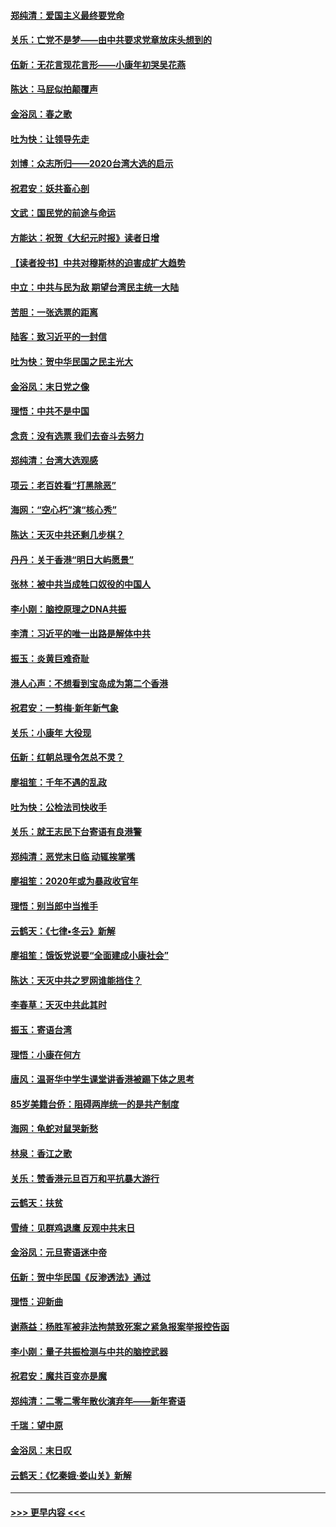 #### [郑纯清：爱国主义最终要党命](../pages/nsc993/n11802197.md?t=01190033) 
#### [关乐：亡党不是梦——由中共要求党章放床头想到的](../pages/nsc993/n11802156.md?t=01190033) 
#### [伍新：无花言现花言形——小康年初哭吴花燕](../pages/nsc993/n11800044.md?t=01190033) 
#### [陈达：马屁似拍颠覆声](../pages/nsc993/n11800010.md?t=01190033) 
#### [金浴凤：春之歌](../pages/nsc993/n11797687.md?t=01190033) 
#### [吐为快：让领导先走](../pages/nsc993/n11797512.md?t=01190033) 
#### [刘博：众志所归——2020台湾大选的启示](../pages/nsc993/n11796878.md?t=01190033) 
#### [祝君安：妖共畜心剖](../pages/nsc993/n11794273.md?t=01190033) 
#### [文武：国民党的前途与命运](../pages/nsc993/n11794198.md?t=01190033) 
#### [方能达：祝贺《大纪元时报》读者日增](../pages/nsc993/n11793807.md?t=01190033) 
#### [【读者投书】中共对穆斯林的迫害成扩大趋势](../pages/nsc993/n11791371.md?t=01190033) 
#### [中立：中共与民为敌 期望台湾民主统一大陆](../pages/nsc993/n11790392.md?t=01190033) 
#### [苦胆：一张选票的距离](../pages/nsc993/n11788914.md?t=01190033) 
#### [陆客：致习近平的一封信](../pages/nsc993/n11788867.md?t=01190033) 
#### [吐为快：贺中华民国之民主光大](../pages/nsc993/n11788618.md?t=01190033) 
#### [金浴凤：末日党之像](../pages/nsc993/n11787475.md?t=01190033) 
#### [理悟：中共不是中国](../pages/nsc993/n11787463.md?t=01190033) 
#### [念贲：没有选票  我们去奋斗去努力](../pages/nsc993/n11787398.md?t=01190033) 
#### [郑纯清：台湾大选观感](../pages/nsc993/n11786210.md?t=01190033) 
#### [项云：老百姓看“打黑除恶”](../pages/nsc993/n11785398.md?t=01190033) 
#### [海网：“空心朽”演“核心秀”](../pages/nsc993/n11783874.md?t=01190033) 
#### [陈达：天灭中共还剩几步棋？](../pages/nsc993/n11783719.md?t=01190033) 
#### [丹丹：关于香港“明日大屿愿景”](../pages/nsc993/n11783273.md?t=01190033) 
#### [张林：被中共当成牲口奴役的中国人](../pages/nsc993/n11782397.md?t=01190033) 
#### [李小刚：脑控原理之DNA共振](../pages/nsc993/n11780962.md?t=01190033) 
#### [李清：习近平的唯一出路是解体中共](../pages/nsc993/n11780866.md?t=01190033) 
#### [振玉：炎黄巨难奇耻](../pages/nsc993/n11779632.md?t=01190033) 
#### [港人心声：不想看到宝岛成为第二个香港](../pages/nsc993/n11778817.md?t=01190033) 
#### [祝君安：一剪梅‧新年新气象](../pages/nsc993/n11776340.md?t=01190033) 
#### [关乐：小康年 大役现](../pages/nsc993/n11774213.md?t=01190033) 
#### [伍新：红朝总理令怎总不灵？](../pages/nsc993/n11770813.md?t=01190033) 
#### [廖祖笙：千年不遇的乱政](../pages/nsc993/n11770373.md?t=01190033) 
#### [吐为快：公检法司快收手](../pages/nsc993/n11770359.md?t=01190033) 
#### [关乐：就王志民下台寄语有良港警](../pages/nsc993/n11769903.md?t=01190033) 
#### [郑纯清：恶党末日临 动辄挨掌嘴](../pages/nsc993/n11769356.md?t=01190033) 
#### [廖祖笙：2020年或为暴政收官年](../pages/nsc993/n11768216.md?t=01190033) 
#### [理悟：别当郎中当推手](../pages/nsc993/n11768243.md?t=01190033) 
#### [云鹤天：《七律▪冬云》新解](../pages/nsc993/n11768204.md?t=01190033) 
#### [廖祖笙：饿饭党说要“全面建成小康社会”](../pages/nsc993/n11767482.md?t=01190033) 
#### [陈达：天灭中共之罗网谁能挡住？](../pages/nsc993/n11767465.md?t=01190033) 
#### [李春草：天灭中共此其时](../pages/nsc993/n11767452.md?t=01190033) 
#### [振玉：寄语台湾](../pages/nsc993/n11767432.md?t=01190033) 
#### [理悟：小康在何方](../pages/nsc993/n11767394.md?t=01190033) 
#### [唐风：温哥华中学生课堂讲香港被踢下体之思考](../pages/nsc993/n11766848.md?t=01190033) 
#### [85岁美籍台侨：阻碍两岸统一的是共产制度](../pages/nsc993/n11765043.md?t=01190033) 
#### [海网：龟蛇对鼠哭新愁](../pages/nsc993/n11764895.md?t=01190033) 
#### [林泉：香江之歌](../pages/nsc993/n11764415.md?t=01190033) 
#### [关乐：赞香港元旦百万和平抗暴大游行](../pages/nsc993/n11764382.md?t=01190033) 
#### [云鹤天：扶贫](../pages/nsc993/n11764245.md?t=01190033) 
#### [雪绮：见群鸡退鹰  反观中共末日](../pages/nsc993/n11762112.md?t=01190033) 
#### [金浴凤：元旦寄语迷中帝](../pages/nsc993/n11761788.md?t=01190033) 
#### [伍新：贺中华民国《反渗透法》通过](../pages/nsc993/n11761994.md?t=01190033) 
#### [理悟：迎新曲](../pages/nsc993/n11761152.md?t=01190033) 
#### [谢燕益：杨胜军被非法拘禁致死案之紧急报案举报控告函](../pages/nsc993/n11756134.md?t=01190033) 
#### [李小刚：量子共振检测与中共的脑控武器](../pages/nsc993/n11754518.md?t=01190033) 
#### [祝君安：魔共百变亦是魔](../pages/nsc993/n11754469.md?t=01190033) 
#### [郑纯清：二零二零年散伙演弃年——新年寄语](../pages/nsc993/n11754195.md?t=01190033) 
#### [千瑞：望中原](../pages/nsc993/n11754159.md?t=01190033) 
#### [金浴凤：末日叹](../pages/nsc993/n11752359.md?t=01190033) 
#### [云鹤天：《忆秦娥‧娄山关》新解](../pages/nsc993/n11752348.md?t=01190033) 

----
#### [ >>> 更早内容 <<< ](../indexes/nsc993-earlier.md)
